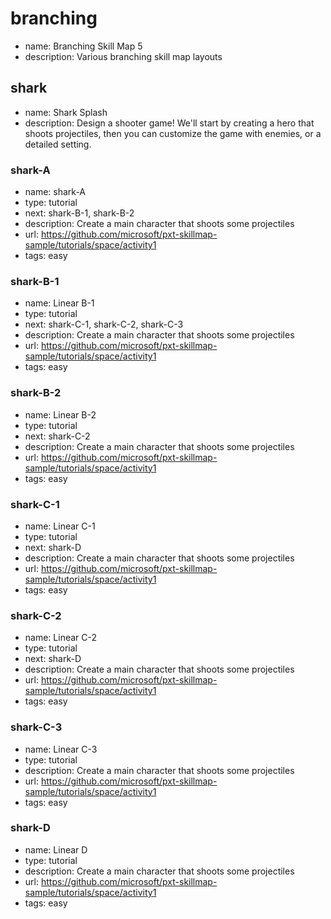 # branching
* name: Branching Skill Map 5
* description: Various branching skill map layouts

## shark
* name: Shark Splash
* description: Design a shooter game! We'll start by creating a hero that shoots projectiles, then you can customize the game with enemies, or a detailed setting.

### shark-A
* name: shark-A
* type: tutorial
* next: shark-B-1, shark-B-2
* description: Create a main character that shoots some projectiles
* url: https://github.com/microsoft/pxt-skillmap-sample/tutorials/space/activity1
* tags: easy

### shark-B-1
* name: Linear B-1
* type: tutorial
* next: shark-C-1, shark-C-2, shark-C-3
* description: Create a main character that shoots some projectiles
* url: https://github.com/microsoft/pxt-skillmap-sample/tutorials/space/activity1
* tags: easy

### shark-B-2
* name: Linear B-2
* type: tutorial
* next: shark-C-2
* description: Create a main character that shoots some projectiles
* url: https://github.com/microsoft/pxt-skillmap-sample/tutorials/space/activity1
* tags: easy

### shark-C-1
* name: Linear C-1
* type: tutorial
* next: shark-D
* description: Create a main character that shoots some projectiles
* url: https://github.com/microsoft/pxt-skillmap-sample/tutorials/space/activity1
* tags: easy

### shark-C-2
* name: Linear C-2
* type: tutorial
* next: shark-D
* description: Create a main character that shoots some projectiles
* url: https://github.com/microsoft/pxt-skillmap-sample/tutorials/space/activity1
* tags: easy

### shark-C-3
* name: Linear C-3
* type: tutorial
* description: Create a main character that shoots some projectiles
* url: https://github.com/microsoft/pxt-skillmap-sample/tutorials/space/activity1
* tags: easy

### shark-D
* name: Linear D
* type: tutorial
* description: Create a main character that shoots some projectiles
* url: https://github.com/microsoft/pxt-skillmap-sample/tutorials/space/activity1
* tags: easy
